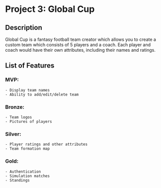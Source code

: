 # Project 3: Global Cup

## Description

Global Cup is a fantasy football team creator which allows you to create a custom team which consists of 5 players and a coach. Each player and coach would have their own attributes, including their names and ratings.

## List of Features

### MVP:

    - Display team names
    - Ability to add/edit/delete team

### Bronze:

    - Team logos
    - Pictures of players

### Silver:

    - Player ratings and other attributes
    - Team formation map

### Gold:

    - Authentication
    - Simulation matches
    - Standings
